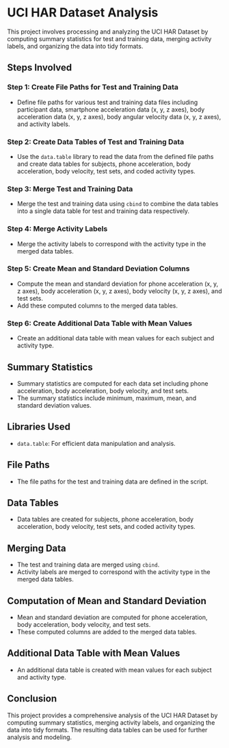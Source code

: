 
# UCI HAR Dataset Analysis

This project involves processing and analyzing the UCI HAR Dataset by computing 
summary statistics for test and training data, merging activity labels, and 
organizing the data into tidy formats.

## Steps Involved

### Step 1: Create File Paths for Test and Training Data
- Define file paths for various test and training data files including 
  participant data, smartphone acceleration data (x, y, z axes), body 
  acceleration data (x, y, z axes), body angular velocity data (x, y, z axes), 
  and activity labels.

### Step 2: Create Data Tables of Test and Training Data
- Use the `data.table` library to read the data from the defined file paths and 
  create data tables for subjects, phone acceleration, body acceleration, body 
  velocity, test sets, and coded activity types.

### Step 3: Merge Test and Training Data
- Merge the test and training data using `cbind` to combine the data tables into
  a single data table for test and training data respectively.

### Step 4: Merge Activity Labels
- Merge the activity labels to correspond with the activity type in the merged 
  data tables.

### Step 5: Create Mean and Standard Deviation Columns
- Compute the mean and standard deviation for phone acceleration (x, y, z axes),
  body acceleration (x, y, z axes), body velocity (x, y, z axes), and test sets.
- Add these computed columns to the merged data tables.

### Step 6: Create Additional Data Table with Mean Values
- Create an additional data table with mean values for each subject and activity 
  type.

## Summary Statistics
- Summary statistics are computed for each data set including phone 
  acceleration, body acceleration, body velocity, and test sets.
- The summary statistics include minimum, maximum, mean, and standard 
  deviation values.

## Libraries Used
- `data.table`: For efficient data manipulation and analysis.

## File Paths
- The file paths for the test and training data are defined in the script.

## Data Tables
- Data tables are created for subjects, phone acceleration, body acceleration, 
  body velocity, test sets, and coded activity types.

## Merging Data
- The test and training data are merged using `cbind`.
- Activity labels are merged to correspond with the activity type in the merged 
  data tables.

## Computation of Mean and Standard Deviation
- Mean and standard deviation are computed for phone acceleration, 
  body acceleration, body velocity, and test sets.
- These computed columns are added to the merged data tables.

## Additional Data Table with Mean Values
- An additional data table is created with mean values for each subject and 
  activity type.

## Conclusion
This project provides a comprehensive analysis of the UCI HAR Dataset by 
computing summary statistics, merging activity labels, and organizing the data 
into tidy formats. The resulting data tables can be used for further analysis 
and modeling.
